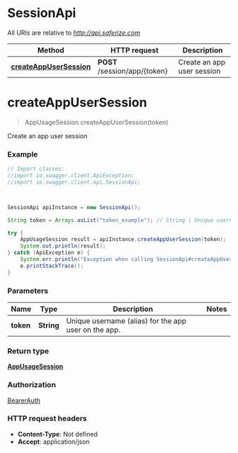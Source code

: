 # SessionApi

All URIs are relative to *http://api.saferize.com*

Method | HTTP request | Description
------------- | ------------- | -------------
[**createAppUserSession**](SessionApi.md#createAppUserSession) | **POST** /session/app/{token} | Create an app user session



<a name="createAppUserSession"></a>
# **createAppUserSession**
> AppUsageSession createAppUserSession(token)

Create an app user session

### Example
```java
// Import classes:
//import io.swagger.client.ApiException;
//import io.swagger.client.api.SessionApi;



SessionApi apiInstance = new SessionApi();

String token = Arrays.asList("token_example"); // String | Unique username (alias) for the app user on the app.

try {
    AppUsageSession result = apiInstance.createAppUserSession(token);
    System.out.println(result);
} catch (ApiException e) {
    System.err.println("Exception when calling SessionApi#createAppUserSession");
    e.printStackTrace();
}
```

### Parameters

Name | Type | Description  | Notes
------------- | ------------- | ------------- | -------------
 **token** | **String**| Unique username (alias) for the app user on the app. |


### Return type

[**AppUsageSession**](AppUsageSession.md)

### Authorization

[BearerAuth](../README.md#BearerAuth)

### HTTP request headers

 - **Content-Type**: Not defined
 - **Accept**: application/json
 
